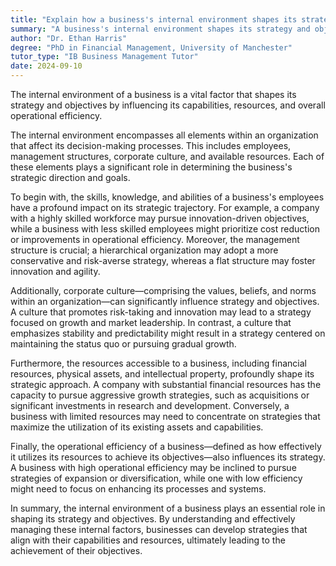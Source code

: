 ```yaml
---
title: "Explain how a business's internal environment shapes its strategy and objectives"
summary: "A business's internal environment shapes its strategy and objectives by influencing its capabilities, resources, and overall operational efficiency."
author: "Dr. Ethan Harris"
degree: "PhD in Financial Management, University of Manchester"
tutor_type: "IB Business Management Tutor"
date: 2024-09-10
---
```


The internal environment of a business is a vital factor that shapes its strategy and objectives by influencing its capabilities, resources, and overall operational efficiency.

The internal environment encompasses all elements within an organization that affect its decision-making processes. This includes employees, management structures, corporate culture, and available resources. Each of these elements plays a significant role in determining the business's strategic direction and goals.

To begin with, the skills, knowledge, and abilities of a business's employees have a profound impact on its strategic trajectory. For example, a company with a highly skilled workforce may pursue innovation-driven objectives, while a business with less skilled employees might prioritize cost reduction or improvements in operational efficiency. Moreover, the management structure is crucial; a hierarchical organization may adopt a more conservative and risk-averse strategy, whereas a flat structure may foster innovation and agility.

Additionally, corporate culture—comprising the values, beliefs, and norms within an organization—can significantly influence strategy and objectives. A culture that promotes risk-taking and innovation may lead to a strategy focused on growth and market leadership. In contrast, a culture that emphasizes stability and predictability might result in a strategy centered on maintaining the status quo or pursuing gradual growth.

Furthermore, the resources accessible to a business, including financial resources, physical assets, and intellectual property, profoundly shape its strategic approach. A company with substantial financial resources has the capacity to pursue aggressive growth strategies, such as acquisitions or significant investments in research and development. Conversely, a business with limited resources may need to concentrate on strategies that maximize the utilization of its existing assets and capabilities.

Finally, the operational efficiency of a business—defined as how effectively it utilizes its resources to achieve its objectives—also influences its strategy. A business with high operational efficiency may be inclined to pursue strategies of expansion or diversification, while one with low efficiency might need to focus on enhancing its processes and systems.

In summary, the internal environment of a business plays an essential role in shaping its strategy and objectives. By understanding and effectively managing these internal factors, businesses can develop strategies that align with their capabilities and resources, ultimately leading to the achievement of their objectives.
    